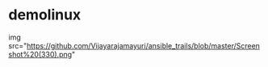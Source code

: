 # demolinux
img src="https://github.com/Vijayarajamayuri/ansible_trails/blob/master/Screenshot%20(330).png"
